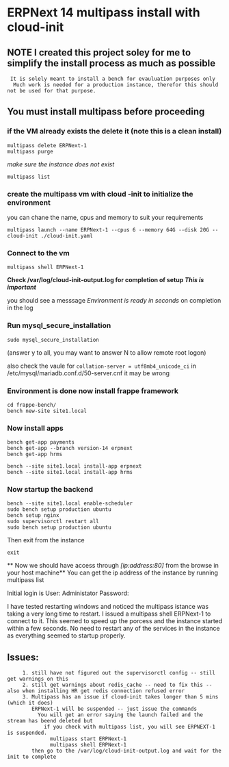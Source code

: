 # ERPNext 14 multipass install with cloud-init

## **NOTE** I created this project soley for me to simplify the install process as much as possible
     It is solely meant to install a bench for evauluation purposes only
      Much work is needed for a production instance, therefor this should not be used for that purpose.

## You must install multipass before proceeding

### if the VM already exists the delete it (note this is a clean install)

```
multipass delete ERPNext-1
multipass purge
```
_make sure the instance does not exist_
```
multipass list
```


### create the multipass vm with cloud -init to initialize the environment
you can chane the name, cpus and memory to suit your requirements

```
multipass launch --name ERPNext-1 --cpus 6 --memory 64G --disk 20G --cloud-init ./cloud-init.yaml
```

### Connect to the vm

```
multipass shell ERPNext-1
```

**Check /var/log/cloud-init-output.log for completion of setup  _This is important_**

you should see a messsage _Environment is ready in <xxxxx> seconds_ on completion in the log

### Run mysql_secure_installation

```
sudo mysql_secure_installation
```
(answer y to all, you may want to answer N to allow remote root logon)

also check the vaule for ```collation-server = utf8mb4_unicode_ci``` in /etc/mysql/mariadb.conf.d/50-server.cnf
it may be wrong

### Environment is done now install frappe framework
```
cd frappe-bench/
bench new-site site1.local
```

### Now install apps
```
bench get-app payments
bench get-app --branch version-14 erpnext
bench get-app hrms

bench --site site1.local install-app erpnext
bench --site site1.local install-app hrms
```

### Now startup the backend
```
bench --site site1.local enable-scheduler
sudo bench setup production ubuntu
bench setup nginx
sudo supervisorctl restart all
sudo bench setup production ubuntu
```


Then exit from the instance
```
exit
```

** Now we should have access through _[ip:address:80]_ from the browse in your host machine**
You can get the ip address of the instance by running multipass list

Initial login is User: Administator Password: <Administrator password for bench>

I have tested restarting windows and noticed the multipass istance was taking a very long time to restart. I issued
a multipass shell ERPNext-1 to connect to it. This seemed to speed up the porcess and the instance started within a few seconds.
No need to restart any of the services in the instance as everything seemed to startup properly.


## Issues: 
         1. still have not figured out the supervisorctl config -- still get warnings on this
         2. still get warnings about redis_cache -- need to fix this -- also when installing HR get redis connection refused error
         3. Multipass has an issue if cloud-init takes longer than 5 mins (which it does)
            ERPNext-1 will be suspended -- just issue the commands
              You will get an error saying the launch failed and the stream has beend deleted but
                if you check with multipass list, you will see ERPNEXT-1 is suspended.
                  multipass start ERPNext-1
                  multipass shell ERPNext-1
            then go to the /var/log/cloud-init-output.log and wait for the init to complete


